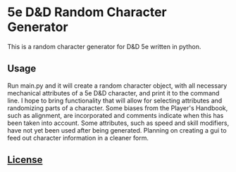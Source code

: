 ﻿# 5e D&D Random Character Generator

This is a random character generator for D&D 5e written in python.


## Usage
Run main.py and it will create a random character object, with all necessary mechanical attributes of a 5e D&D character, and print it to the command line. I hope to bring functionality that will allow for selecting attributes and randomizing parts of a character. Some biases from the Player's Handbook, such as alignment, are incorporated and comments indicate when this has been taken into account. Some attributes, such as speed and skill modifiers, have not yet been used after being generated. Planning on creating a gui to feed out character information in a cleaner form.



## [License](license.txt)
